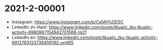 # 2021-2-00001

* Instagram: https://www.instagram.com/p/Ca1AYhZlD5C
* LinkedIn zh-Hant: https://www.linkedin.com/posts/tkuaiic_tku-tkuaiic-activity-6980967154942701568-tq21
* LinkedIn en: https://www.linkedin.com/posts/tkuaiic_tku-tkuaiic-activity-6912763133736456192-umW5
